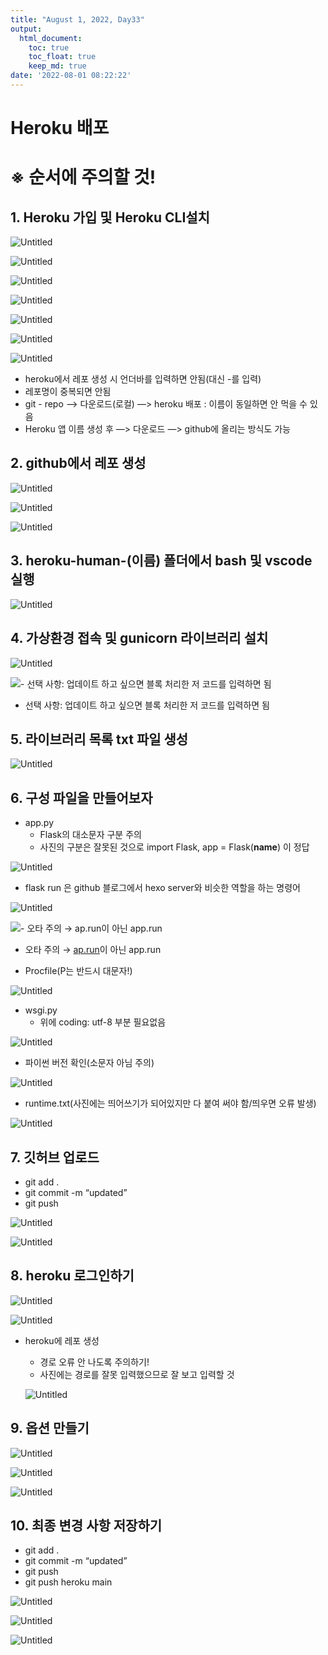 ```yaml
---
title: "August 1, 2022, Day33"
output: 
  html_document:
    toc: true
    toc_float: true
    keep_md: true
date: '2022-08-01 08:22:22'
---
```



# Heroku 배포

# ※ 순서에 주의할 것!

## 1. Heroku 가입 및 Heroku CLI설치

![Untitled](../images/Heroku_배포/Untitled.png)

![Untitled](../images/Heroku_배포/Untitled%201.png)

![Untitled](../images/Heroku_배포/Untitled%202.png)

![Untitled](../images/Heroku_배포/Untitled%203.png)

![Untitled](../images/Heroku_배포/Untitled%204.png)

![Untitled](../images/Heroku_배포/Untitled%205.png)

![Untitled](../images/Heroku_배포/Untitled%206.png)

- heroku에서 레포 생성 시 언더바를 입력하면 안됨(대신 -를 입력)
- 레포명이 중복되면 안됨
- git - repo —> 다운로드(로컬) —> heroku  배포
   : 이름이 동일하면 안 먹을 수 있음
- Heroku 앱 이름 생성 후 —> 다운로드 —> github에 올리는 방식도 가능

## 2. github에서 레포 생성

![Untitled](../images/Heroku_배포/Untitled%207.png)

![Untitled](../images/Heroku_배포/Untitled%208.png)

![Untitled](../images/Heroku_배포/Untitled%209.png)

## 3. heroku-human-(이름) 폴더에서 bash  및 vscode 실행

![Untitled](../images/Heroku_배포/Untitled%2010.png)

## 4. 가상환경 접속 및 gunicorn 라이브러리 설치

![Untitled](../images/Heroku_배포/Untitled%2011.png)

![- 선택 사항: 업데이트 하고 싶으면 블록 처리한 저 코드를 입력하면 됨](../images/Heroku_배포/Untitled%2012.png)

- 선택 사항: 업데이트 하고 싶으면 블록 처리한 저 코드를 입력하면 됨

## 5. 라이브러리 목록 txt 파일 생성

![Untitled](../images/Heroku_배포/Untitled%2013.png)

## 6. 구성 파일을 만들어보자

- app.py
    - Flask의 대소문자 구분 주의
    - 사진의 구분은 잘못된 것으로 import Flask, app = Flask(__name__) 이 정답

![Untitled](../images/Heroku_배포/Untitled%2014.png)

- flask run 은 github 블로그에서 hexo server와 비슷한 역할을 하는 명령어

![Untitled](../images/Heroku_배포/Untitled%2015.png)

![- 오타 주의 → [ap.run](http://ap.run)이 아닌 app.run](../images/Heroku_배포/Untitled%2016.png)

- 오타 주의 → [ap.run](http://ap.run)이 아닌 app.run

- Procfile(P는 반드시 대문자!)

![Untitled](../images/Heroku_배포/Untitled%2017.png)

- wsgi.py
    - 위에 coding: utf-8 부분 필요없음

![Untitled](../images/Heroku_배포/Untitled%2018.png)

- 파이썬 버전 확인(소문자 아님 주의)

![Untitled](../images/Heroku_배포/Untitled%2019.png)

- runtime.txt(사진에는 띄어쓰기가 되어있지만 다 붙여 써야 함/띄우면 오류 발생)

![Untitled](../images/Heroku_배포/Untitled%2020.png)

## 7. 깃허브 업로드

- git add .
- git commit -m “updated”
- git push

![Untitled](../images/Heroku_배포/Untitled%2021.png)

![Untitled](../images/Heroku_배포/Untitled%2022.png)

## 8. heroku 로그인하기

![Untitled](../images/Heroku_배포/Untitled%2023.png)

![Untitled](../images/Heroku_배포/Untitled%2024.png)

- heroku에 레포 생성
    - 경로 오류 안 나도록 주의하기!
    - 사진에는 경로를 잘못 입력했으므로 잘 보고 입력할 것
    
    ![Untitled](../images/Heroku_배포/Untitled%2025.png)
    

## 9. 옵션 만들기

![Untitled](../images/Heroku_배포/Untitled%2026.png)

![Untitled](../images/Heroku_배포/Untitled%2027.png)

![Untitled](../images/Heroku_배포/Untitled%2028.png)

## 10. 최종 변경 사항 저장하기

- git add .
- git commit -m “updated”
- git push
- git push heroku main

![Untitled](../images/Heroku_배포/Untitled%2029.png)

![Untitled](../images/Heroku_배포/Untitled%2030.png)

![Untitled](../images/Heroku_배포/Untitled%2031.png)